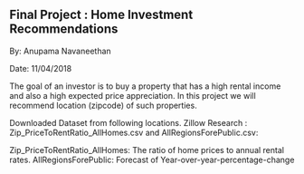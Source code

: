 ## Final Project : Home Investment Recommendations
By: Anupama Navaneethan

Date: 11/04/2018

The goal of an investor is to buy a property that has a high rental income and also a high expected price appreciation. In this project we will recommend location (zipcode) of such properties.

Downloaded Dataset from following locations. Zillow Research : Zip_PriceToRentRatio_AllHomes.csv and AllRegionsForePublic.csv:

Zip_PriceToRentRatio_AllHomes: The ratio of home prices to annual rental rates.
AllRegionsForePublic: Forecast of Year-over-year-percentage-change
